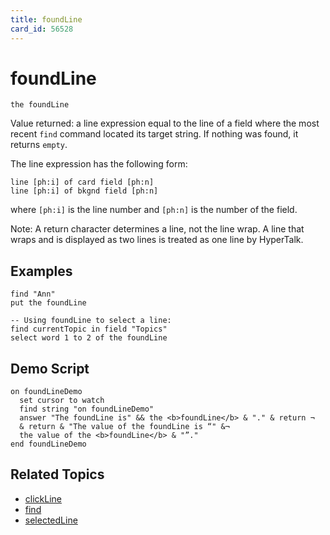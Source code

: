 ```yaml
---
title: foundLine
card_id: 56528
---
```


# foundLine

```
the foundLine
```

Value returned: a line expression equal to the line of a field where the most recent `find` command located its target string. If nothing was found, it returns `empty`.  

The line expression has the following form:

```
line [ph:i] of card field [ph:n]
line [ph:i] of bkgnd field [ph:n]
```

where `[ph:i]` is the line number and `[ph:n]` is the number of the field.

Note: A return character determines a line, not the line wrap. A line that wraps and is displayed as two lines is treated as one line by HyperTalk.

## Examples

```
find "Ann"
put the foundLine

-- Using foundLine to select a line:
find currentTopic in field "Topics"
select word 1 to 2 of the foundLine
```

## Demo Script

```
on foundLineDemo
  set cursor to watch
  find string "on foundLineDemo"
  answer "The foundLine is" && the <b>foundLine</b> & "." & return ¬
  & return & "The value of the foundLine is “" &¬
  the value of the <b>foundLine</b> & "”."
end foundLineDemo
```

## Related Topics

* [clickLine](/HyperTalkReference/functions/clickLine)
* [find](/HyperTalkReference/commands/find)
* [selectedLine](/HyperTalkReference/functions/selectedLine)
